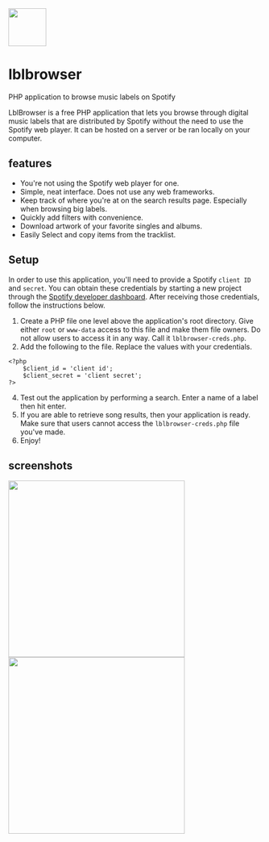 
<img src="https://github.com/splatert/lblbrowser/assets/82643571/ab4ea7a8-5307-48f6-877d-e07b0e443196" height="75">

# lblbrowser
PHP application to browse music labels on Spotify


LblBrowser is a free PHP application that lets you browse through digital music labels that are distributed by Spotify without the need to use the Spotify web player. It can be hosted on a server or be ran locally on your computer.


## features

- You're not using the Spotify web player for one.
- Simple, neat interface. Does not use any web frameworks.
- Keep track of where you're at on the search results page. Especially when browsing big labels.
- Quickly add filters with convenience.
- Download artwork of your favorite singles and albums.
- Easily Select and copy items from the tracklist.


## Setup

In order to use this application, you'll need to provide a Spotify ``client ID`` and ``secret``. You can obtain these credentials by starting a new project through the [Spotify developer dashboard](https://developer.spotify.com/dashboard).
After receiving those credentials, follow the instructions below.

1. Create a PHP file one level above the application's root directory. Give either ``root`` or ``www-data`` access to this file and make them file owners. Do not allow users to access it in any way. Call it ``lblbrowser-creds.php``.
2. Add the following to the file. Replace the values with your credentials.
```
<?php
	$client_id = 'client id';
	$client_secret = 'client secret';
?>
```  
4. Test out the application by performing a search. Enter a name of a label then hit enter.
5. If you are able to retrieve song results, then your application is ready. Make sure that users cannot access the ``lblbrowser-creds.php`` file you've made.
6. Enjoy!


## screenshots

<img src="https://github.com/splatert/lblbrowser/assets/82643571/c7f3f75e-0fd9-43f9-81a9-e384b763e95f" height="350">
<img src="https://github.com/splatert/lblbrowser/assets/82643571/dc07510f-fbab-411f-a642-b8416ebd54f8" height="350">
